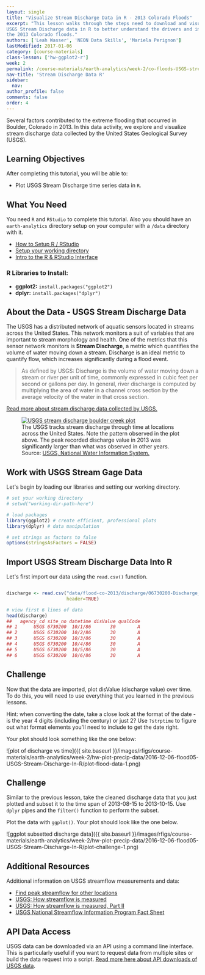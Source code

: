 ```yaml
---
layout: single
title: "Visualize Stream Discharge Data in R - 2013 Colorado Floods"
excerpt: "This lesson walks through the steps need to download and visualize
USGS Stream Discharge data in R to better understand the drivers and impacts of
the 2013 Colorado floods."
authors: ['Leah Wasser', 'NEON Data Skills', 'Mariela Perignon']
lastModified: 2017-01-06
category: [course-materials]
class-lesson: ['hw-ggplot2-r']
week: 2
permalink: /course-materials/earth-analytics/week-2/co-floods-USGS-stream-discharge-r/
nav-title: 'Stream Discharge Data R'
sidebar:
  nav:
author_profile: false
comments: false
order: 4
---
```


Several factors contributed to the extreme flooding that occurred in Boulder,
Colorado in 2013. In this data activity, we explore and visualize stream discharge
data collected by the United States Geological Survey (USGS).

<div class='notice--success' markdown="1">

## <i class="fa fa-graduation-cap" aria-hidden="true"></i> Learning Objectives

After completing this tutorial, you will be able to:

* Plot USGS Stream Discharge time series data in `R`.

## <i class="fa fa-check-square-o fa-2" aria-hidden="true"></i> What You Need

You need `R` and `RStudio` to complete this tutorial. Also you should have
an `earth-analytics` directory setup on your computer with a `/data`
directory with it.

* [How to Setup R / RStudio](/course-materials/earth-analytics/week-1/setup-r-rstudio/)
* [Setup your working directory](/course-materials/earth-analytics/week-1/setup-working-directory/)
* [Intro to the R & RStudio Interface](/course-materials/earth-analytics/week-1/intro-to-r-and-rstudio)

### R Libraries to Install:

* **ggplot2:** `install.packages("ggplot2")`
* **dplyr:** `install.packages("dplyr")`

</div>

## About the Data - USGS Stream Discharge Data

The USGS has a distributed network of aquatic sensors located in streams across
the United States. This network monitors a suit of variables that are important
to stream morphology and health. One of the metrics that this sensor network
monitors is **Stream Discharge**, a metric which quantifies the volume of water
moving down a stream. Discharge is an ideal metric to quantify flow, which
increases significantly during a flood event.

> As defined by USGS: Discharge is the volume of water moving down a stream or
> river per unit of time, commonly expressed in cubic feet per second or gallons
> per day. In general, river discharge is computed by multiplying the area of
> water in a channel cross section by the average velocity of the water in that
> cross section.
>
> <a href="http://water.usgs.gov/edu/streamflow2.html" target="_blank">
Read more about stream discharge data collected by USGS.</a>

<figure>
<a href="http://neondataskills.org/images/disturb-events-co13/USGS-Peak-discharge.gif">
<img src="http://neondataskills.org/images/disturb-events-co13/USGS-Peak-discharge.gif" alt="USGS stream discharge boulder creek plot"></a>
<figcaption>
The USGS tracks stream discharge through time at locations across the United
States. Note the pattern observed in the plot above. The peak recorded discharge
value in 2013 was significantly larger than what was observed in other years.
Source: <a href="http://nwis.waterdata.usgs.gov/usa/nwis/peak/?site_no=06730200" target="_blank"> USGS, National Water Information System. </a>
</figcaption>
</figure>


## Work with USGS Stream Gage Data

Let's begin by loading our libraries and setting our working directory.


```r
# set your working directory
# setwd("working-dir-path-here")

# load packages
library(ggplot2) # create efficient, professional plots
library(dplyr) # data manipulation

# set strings as factors to false
options(stringsAsFactors = FALSE)
```

##  Import USGS Stream Discharge Data Into R

Let's first import our data using the `read.csv()` function.



```r

discharge <- read.csv("data/flood-co-2013/discharge/06730200-Discharge_Daily_1986-2013.csv",
                      header=TRUE)

# view first 6 lines of data
head(discharge)
##   agency_cd site_no datetime disValue qualCode
## 1      USGS 6730200  10/1/86       30        A
## 2      USGS 6730200  10/2/86       30        A
## 3      USGS 6730200  10/3/86       30        A
## 4      USGS 6730200  10/4/86       30        A
## 5      USGS 6730200  10/5/86       30        A
## 6      USGS 6730200  10/6/86       30        A
```


<div class="notice--warning" markdown="1">

## <i class="fa fa-pencil-square-o" aria-hidden="true"></i> Challenge

Now that the data are imported, plot disValue (discharge value) over time.
To do this, you will need to use
everything that you learned in the previous lessons.

Hint: when converting the date, take a close look at the format of the date -
is the year 4 digits (including the century) or just 2? Use `?strptime` to figure
out what format elements you'll need to include to get the date right.

</div>





Your plot should look something like the one below:

![plot of discharge vs time]({{ site.baseurl }}/images/rfigs/course-materials/earth-analytics/week-2/hw-plot-precip-data/2016-12-06-flood05-USGS-Stream-Discharge-In-R/plot-flood-data-1.png)

<div class="notice--warning" markdown="1">

## <i class="fa fa-pencil-square-o" aria-hidden="true"></i> Challenge

Similar to the previous lesson, take the cleaned discharge data that you just
plotted and subset it to the time span
of 2013-08-15 to 2013-10-15. Use `dplyr` pipes and the `filter()` function
to perform the subset.

Plot the data with `ggplot()`. Your plot should look like the one below.
</div>




![ggplot subsetted discharge data]({{ site.baseurl }}/images/rfigs/course-materials/earth-analytics/week-2/hw-plot-precip-data/2016-12-06-flood05-USGS-Stream-Discharge-In-R/plot-challenge-1.png)
<div class="notice--info" markdown="1">

## Additional Resources

Additional information on USGS streamflow measurements and data:

* <a href="http://nwis.waterdata.usgs.gov/usa/nwis/peak/" target="_blank">Find peak streamflow for other locations</a>
* <a href="http://water.usgs.gov/edu/measureflow.html" target="_blank">USGS: How streamflow is measured</a>
* <a href="http://water.usgs.gov/edu/streamflow2.html" target="_blank">USGS: How streamflow is measured, Part II</a>
* <a href="http://pubs.usgs.gov/fs/2005/3131/FS2005-3131.pdf" target="_blank"> USGS National Streamflow Information Program Fact Sheet </a>

## API Data Access

USGS data can be downloaded via an API using a command line interface. This is
particularly useful if you want to request data from multiple sites or build the
data request into a script.
<a href="http://help.waterdata.usgs.gov/faq/automated-retrievals#RT">
Read more here about API downloads of USGS data</a>.

</div>
